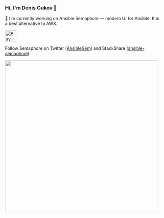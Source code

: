 ### Hi, I'm Denis Gukov 👋

🔭 I’m currently working on Ansible Semaphore &mdash; modern UI for Ansible. It is a best alternative to AWX.

<a href='https://ko-fi.com/L4L4FKF76' target='_blank'><img height='36' style='border:0px;height:36px;' src='https://cdn.ko-fi.com/cdn/kofi2.png?v=3' border='0' alt='Buy Me a Coffee at ko-fi.com' /></a>

Follow Semaphore on Twitter ([AnsibleSem](https://twitter.com/AnsibleSem)) and StackShare ([ansible-semaphore](https://stackshare.io/ansible-semaphore)).

<img src="https://api.star-history.com/svg?repos=ansible-semaphore/semaphore,rundeck/rundeck&type=Date)](https://star-history.com/#ansible-semaphore/semaphore,rundeck/rundeck&Date" width="500">
